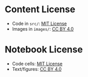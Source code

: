 # Content License
- Code in `src/`: [MIT License](LICENSE-MIT.md)
- Images in `images/`: [CC BY 4.0](LICENSE-CC-BY.md)

# Notebook License
- Code cells: [MIT License](LICENSE-MIT.md)
- Text/figures: [CC BY 4.0](LICENSE-CC-BY.md)
